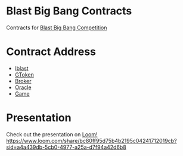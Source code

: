 # Blast Big Bang Contracts
Contracts for [Blast Big Bang Competition](https://blast.io/en/bigbang)

# Contract Address
- [Iblast](https://testnet.blastscan.io/address/0x4300000000000000000000000000000000000002)
- [GToken](https://testnet.blastscan.io/token/0x2735Cda07b8394Cd4315E12476c5eB6437F70093)
- [Broker](https://testnet.blastscan.io/address/0x3ed337454c122F77FE139454178911453E4e9CC4)
- [Oracle](https://testnet.blastscan.io/address/0xa3216C630E7AAb219503A128B98447039B14c8B5)
- [Game](https://testnet.blastscan.io/address/0xD6db42BbC0967a1B91C091a702D32181ff83679a)

# Presentation
Check out the presentation on [Loom!](https://www.loom.com/share/bc80ff95d75b4b2195c04241712019cb?sid=a4a439db-5cb0-4977-a25a-d7f94a42d6b8)
https://www.loom.com/share/bc80ff95d75b4b2195c04241712019cb?sid=a4a439db-5cb0-4977-a25a-d7f94a42d6b8
